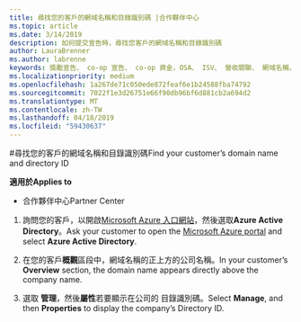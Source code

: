 ```yaml
---
title: 尋找您的客戶的網域名稱和目錄識別碼 |合作夥伴中心
ms.topic: article
ms.date: 3/14/2019
description: 如何提交宣告時，尋找您客戶的網域名稱和目錄識別碼
author: LauraBrenner
ms.author: labrenne
keywords: 獎勵宣告、 co-op 宣告、 co-op 資金，OSA、 ISV、 營收關聯、 網域名稱，目錄識別碼
ms.localizationpriority: medium
ms.openlocfilehash: 1a267de71c050ede872feaf6e1b24588fba74792
ms.sourcegitcommit: 7022f1e3d26751e66f90db96bf6d881cb2a694d2
ms.translationtype: MT
ms.contentlocale: zh-TW
ms.lasthandoff: 04/18/2019
ms.locfileid: "59430637"
---
```

#<a name="find-your-customers-domain-name-and-directory-id"></a><span data-ttu-id="87f72-104">尋找您的客戶的網域名稱和目錄識別碼</span><span class="sxs-lookup"><span data-stu-id="87f72-104">Find your customer’s domain name and directory ID</span></span>

<span data-ttu-id="87f72-105">**適用於**</span><span class="sxs-lookup"><span data-stu-id="87f72-105">**Applies to**</span></span>

-  <span data-ttu-id="87f72-106">合作夥伴中心</span><span class="sxs-lookup"><span data-stu-id="87f72-106">Partner Center</span></span>

1.  <span data-ttu-id="87f72-107">詢問您的客戶，以開啟[Microsoft Azure 入口網站](https://ms.portal.azure.com/#home)，然後選取**Azure Active Directory**。</span><span class="sxs-lookup"><span data-stu-id="87f72-107">Ask your customer to open the [Microsoft Azure portal](https://ms.portal.azure.com/#home) and select **Azure Active Directory**.</span></span> 

2.  <span data-ttu-id="87f72-108">在您的客戶**概觀**區段中，網域名稱的正上方的公司名稱。</span><span class="sxs-lookup"><span data-stu-id="87f72-108">In your customer’s **Overview** section, the domain name appears directly above the company name.</span></span>  

3.  <span data-ttu-id="87f72-109">選取 **管理**，然後**屬性**若要顯示在公司的 目錄識別碼。</span><span class="sxs-lookup"><span data-stu-id="87f72-109">Select **Manage**, and then **Properties** to display the company’s Directory ID.</span></span>
